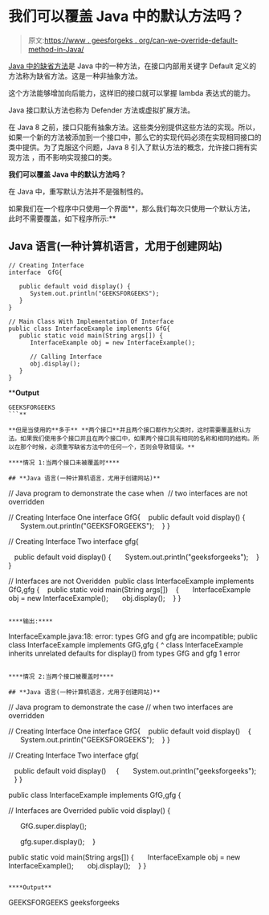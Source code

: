 # 我们可以覆盖 Java 中的默认方法吗？

> 原文:[https://www . geesforgeks . org/can-we-override-default-method-in-Java/](https://www.geeksforgeeks.org/can-we-override-default-method-in-java/)

[Java 中的缺省方法](https://www.geeksforgeeks.org/default-methods-java/)是 Java 中的一种方法，在接口内部用关键字 Default 定义的方法称为缺省方法。这是一种非抽象方法。

这个方法能够增加向后能力，这样旧的接口就可以掌握 lambda 表达式的能力。

Java 接口默认方法也称为 Defender 方法或虚拟扩展方法。

在 Java 8 之前，接口只能有抽象方法。这些类分别提供这些方法的实现。所以，如果一个新的方法被添加到一个接口中，那么它的实现代码必须在实现相同接口的类中提供。为了克服这个问题，Java 8 引入了默认方法的概念，允许接口拥有实现方法 ，而不影响实现接口的类。

**我们可以覆盖 Java 中的默认方法吗？**

在 Java 中，重写默认方法并不是强制性的。

如果我们在一个程序中只使用一个界面**，那么我们每次只使用一个默认方法，此时不需要覆盖，如下程序所示:**

## **Java 语言(一种计算机语言，尤用于创建网站)**

```
// Creating Interface
interface  GfG{

   public default void display() {
      System.out.println("GEEKSFORGEEKS");
   }
}

// Main Class With Implementation Of Interface
public class InterfaceExample implements GfG{
   public static void main(String args[]) {
      InterfaceExample obj = new InterfaceExample();

      // Calling Interface
      obj.display(); 
   }
}
```

****Output**

```
GEEKSFORGEEKS
```** 

**但是当使用的**多于** **两个接口**并且两个接口都作为父类时，这时需要覆盖默认方法。如果我们使用多个接口并且在两个接口中，如果两个接口具有相同的名称和相同的结构。所以在那个时候，必须重写缺省方法中的任何一个，否则会导致错误。**

****情况 1:当两个接口未被覆盖时****

## **Java 语言(一种计算机语言，尤用于创建网站)**

```
// Java program to demonstrate the case when 
// two interfaces are not overridden

// Creating Interface One
interface GfG{
   public default void display() {
      System.out.println("GEEKSFORGEEKS");
   }
}

// Creating Interface Two
interface gfg{

   public default void display() {
      System.out.println("geeksforgeeks");
   }
}

// Interfaces are not Overidden 
public class InterfaceExample implements GfG,gfg {
   public static void main(String args[])
   {
      InterfaceExample obj = new InterfaceExample();
      obj.display();
   }
}
```

****输出:****

```
InterfaceExample.java:18: error: types GfG and gfg are incompatible;
public class InterfaceExample implements GfG,gfg {
       ^
  class InterfaceExample inherits unrelated defaults for display() from types GfG and gfg
1 error
```

****情况 2:当两个接口被覆盖时****

## **Java 语言(一种计算机语言，尤用于创建网站)**

```
// Java program to demonstrate the case
// when two interfaces are overridden

// Creating Interface One
interface GfG{
   public default void display()
   {
      System.out.println("GEEKSFORGEEKS");
   }
}

// Creating Interface Two
interface gfg{

   public default void display() 
   {
      System.out.println("geeksforgeeks");
   }
}

public class InterfaceExample implements GfG,gfg {

// Interfaces are Overrided
public void display() {

      GfG.super.display();

      gfg.super.display();
   }

public static void main(String args[]) {
      InterfaceExample obj = new InterfaceExample();
      obj.display();
   }
}
```

****Output**

```
GEEKSFORGEEKS
geeksforgeeks
```**